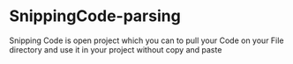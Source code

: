 # SnippingCode-parsing
Snipping Code is open project which you can to pull your Code on your File directory and use it in your project without copy and paste
